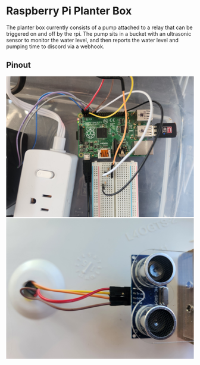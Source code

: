 Raspberry Pi Planter Box
========================

The planter box currently consists of a pump attached to a relay that can be triggered on and off by the rpi. The pump
sits in a bucket with an ultrasonic sensor to monitor the water level, and then reports the water level and pumping time
to discord via a webhook.

Pinout
------
[<img src="pi_wires.jpg" width=600px>]()  
[<img src="ultrasonic_sensor.jpg" width=600px>]()
